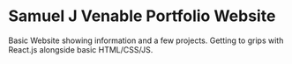 # Samuel J Venable Portfolio Website

Basic Website showing information and a few projects.  Getting to grips with React.js alongside basic HTML/CSS/JS.
